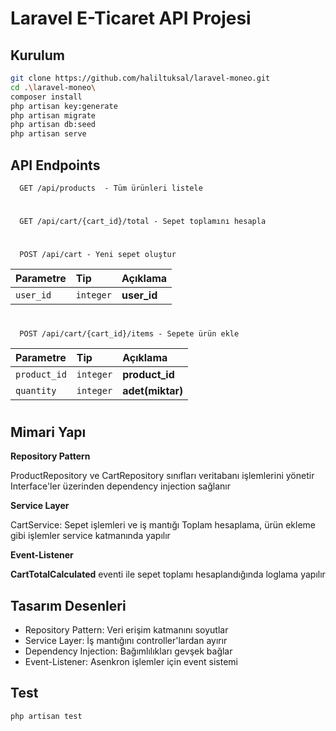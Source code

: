 
# Laravel E-Ticaret API Projesi

## Kurulum
```bash
git clone https://github.com/haliltuksal/laravel-moneo.git
cd .\laravel-moneo\
composer install
php artisan key:generate
php artisan migrate
php artisan db:seed
php artisan serve
```

## API Endpoints

```http
  GET /api/products  - Tüm ürünleri listele
```
#

```http
  GET /api/cart/{cart_id}/total - Sepet toplamını hesapla
```
#

```http
  POST /api/cart - Yeni sepet oluştur
```

| Parametre | Tip     | Açıklama                       |
| :-------- | :------- | :-------------------------------- |
| `user_id` | `integer` | **user_id**  |

#

```http
  POST /api/cart/{cart_id}/items - Sepete ürün ekle
```

| Parametre | Tip     | Açıklama                       |
| :-------- | :------- | :-------------------------------- |
| `product_id` | `integer` | **product_id** |
| `quantity` | `integer` | **adet(miktar)**  |

#

## Mimari Yapı

**Repository Pattern**

ProductRepository ve CartRepository sınıfları veritabanı işlemlerini yönetir
Interface'ler üzerinden dependency injection sağlanır

**Service Layer**

CartService: Sepet işlemleri ve iş mantığı
Toplam hesaplama, ürün ekleme gibi işlemler service katmanında yapılır

**Event-Listener**

**CartTotalCalculated** eventi ile sepet toplamı hesaplandığında loglama yapılır

## Tasarım Desenleri
- Repository Pattern: Veri erişim katmanını soyutlar
- Service Layer: İş mantığını controller'lardan ayırır
- Dependency Injection: Bağımlılıkları gevşek bağlar
- Event-Listener: Asenkron işlemler için event sistemi


## Test
```bash
php artisan test
```
